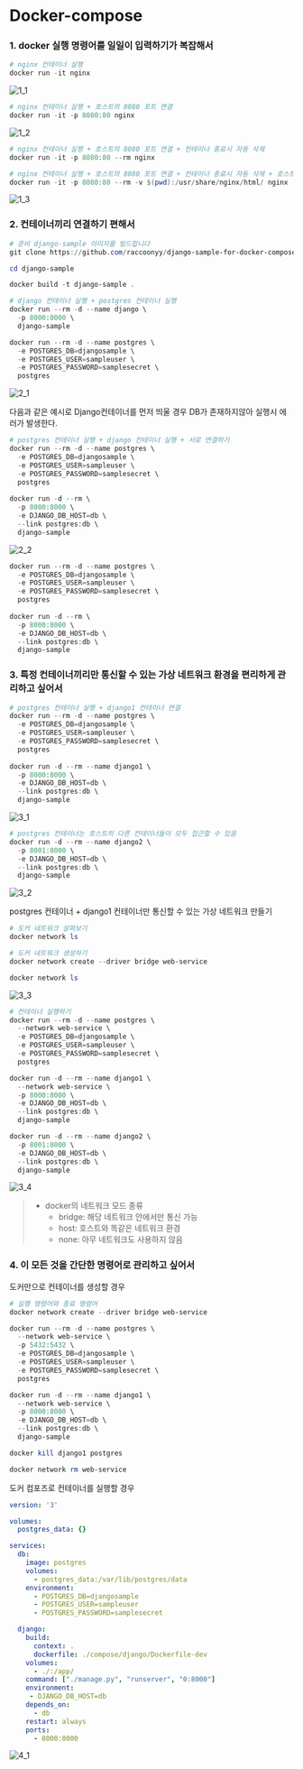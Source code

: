 # Docker-compose



### 1. docker 실행 명령어를 일일이 입력하기가 복잡해서

```powershell
# nginx 컨테이너 실행
docker run -it nginx
```

![1_1](https://github.com/shoon2430/TIL/blob/master/images/docker/1_1.png)



```powershell
# nginx 컨테이너 실행 + 호스트의 8080 포트 연결
docker run -it -p 8080:80 nginx
```

![1_2](https://github.com/shoon2430/TIL/blob/master/images/docker/1_2.png)



```powershell
# nginx 컨테이너 실행 + 호스트의 8080 포트 연결 + 컨테이너 종료시 자동 삭제
docker run -it -p 8080:80 --rm nginx

# nginx 컨테이너 실행 + 호스트의 8080 포트 연결 + 컨테이너 종료시 자동 삭제 + 호스트의 디렉터리를 컨테이너 안에 링크
docker run -it -p 8080:80 --rm -v $(pwd):/usr/share/nginx/html/ nginx
```

![1_3](https://github.com/shoon2430/TIL/blob/master/images/docker/1_3.png)



### 2. 컨테이너끼리 연결하기 편해서

```powershell
# 준비 django-sample 이미지를 빌드합니다
git clone https://github.com/raccoonyy/django-sample-for-docker-compose.git django-sample

cd django-sample

docker build -t django-sample .
```



```powershell
# django 컨테이너 실행 + postgres 컨테이너 실행
docker run --rm -d --name django \
  -p 8000:8000 \
  django-sample

docker run --rm -d --name postgres \
  -e POSTGRES_DB=djangosample \
  -e POSTGRES_USER=sampleuser \
  -e POSTGRES_PASSWORD=samplesecret \
  postgres
```



![2_1](https://github.com/shoon2430/TIL/blob/master/images/docker/2_1.png)

다음과 같은 예시로 Django컨테이너를 먼저 띄울 경우 DB가 존재하지않아 실행시 에러가 발생한다.



```powershell
# postgres 컨테이너 실행 + django 컨테이너 실행 + 서로 연결하기
docker run --rm -d --name postgres \
  -e POSTGRES_DB=djangosample \
  -e POSTGRES_USER=sampleuser \
  -e POSTGRES_PASSWORD=samplesecret \
  postgres
​
docker run -d --rm \
  -p 8000:8000 \
  -e DJANGO_DB_HOST=db \
  --link postgres:db \
  django-sample
```

![2_2](https://github.com/shoon2430/TIL/blob/master/images/docker/2_2.png)



```powershell
docker run --rm -d --name postgres \
  -e POSTGRES_DB=djangosample \
  -e POSTGRES_USER=sampleuser \
  -e POSTGRES_PASSWORD=samplesecret \
  postgres
  
docker run -d --rm \
  -p 8000:8000 \
  -e DJANGO_DB_HOST=db \
  --link postgres:db \
  django-sample
```



### 3. 특정 컨테이너끼리만 통신할 수 있는 가상 네트워크 환경을 편리하게 관리하고 싶어서

```powershell
# postgres 컨테이너 실행 + django1 컨테이너 연결
docker run --rm -d --name postgres \
  -e POSTGRES_DB=djangosample \
  -e POSTGRES_USER=sampleuser \
  -e POSTGRES_PASSWORD=samplesecret \
  postgres
​
docker run -d --rm --name django1 \
  -p 8000:8000 \
  -e DJANGO_DB_HOST=db \
  --link postgres:db \
  django-sample
```

![3_1](https://github.com/shoon2430/TIL/blob/master/images/docker/3_1.png)



```powershell
# postgres 컨테이너는 호스트의 다른 컨테이너들이 모두 접근할 수 있음
docker run -d --rm --name django2 \
  -p 8001:8000 \
  -e DJANGO_DB_HOST=db \
  --link postgres:db \
  django-sample
```

![3_2](https://github.com/shoon2430/TIL/blob/master/images/docker/3_2.png)



postgres 컨테이너 + django1 컨테이너만 통신할 수 있는 가상 네트워크 만들기

```powershell
# 도커 네트워크 살펴보기
docker network ls
```

```powershell
# 도커 네트워크 생성하기
docker network create --driver bridge web-service

docker network ls
```

![3_3](https://github.com/shoon2430/TIL/blob/master/images/docker/3_3.png)



```powershell
# 컨테이너 실행하기
docker run --rm -d --name postgres \
  --network web-service \
  -e POSTGRES_DB=djangosample \
  -e POSTGRES_USER=sampleuser \
  -e POSTGRES_PASSWORD=samplesecret \
  postgres

docker run -d --rm --name django1 \
  --network web-service \
  -p 8000:8000 \
  -e DJANGO_DB_HOST=db \
  --link postgres:db \
  django-sample

docker run -d --rm --name django2 \
  -p 8001:8000 \
  -e DJANGO_DB_HOST=db \
  --link postgres:db \
  django-sample
```

![3_4](https://github.com/shoon2430/TIL/blob/master/images/docker/3_4.png)

> - docker의 네트워크 모드 종류
>   - bridge: 해당 네트워크 안에서만 통신 가능
>   - host: 호스트와 똑같은 네트워크 환경
>   - none: 아무 네트워크도 사용하지 않음



### 4. 이 모든 것을 간단한 명령어로 관리하고 싶어서

도커만으로 컨테이너를 생성할 경우

```powershell
# 실행 명령어와 종료 명령어
docker network create --driver bridge web-service

docker run --rm -d --name postgres \
  --network web-service \
  -p 5432:5432 \
  -e POSTGRES_DB=djangosample \
  -e POSTGRES_USER=sampleuser \
  -e POSTGRES_PASSWORD=samplesecret \
  postgres

docker run -d --rm --name django1 \
  --network web-service \
  -p 8000:8000 \
  -e DJANGO_DB_HOST=db \
  --link postgres:db \
  django-sample

docker kill django1 postgres

docker network rm web-service
```



도커 컴포즈로 컨테이너를 실행할 경우

```yaml
version: '3'

volumes:
  postgres_data: {}

services:
  db:
    image: postgres
    volumes:
      - postgres_data:/var/lib/postgres/data
    environment:
      - POSTGRES_DB=djangosample
      - POSTGRES_USER=sampleuser
      - POSTGRES_PASSWORD=samplesecret

  django:
    build:
      context: .
      dockerfile: ./compose/django/Dockerfile-dev
    volumes:
      - ./:/app/
    command: ["./manage.py", "runserver", "0:8000"]
    environment:
     - DJANGO_DB_HOST=db
    depends_on:
      - db
    restart: always
    ports:
      - 8000:8000
```

![4_1](https://github.com/shoon2430/TIL/blob/master/images/docker/4_1.png)




